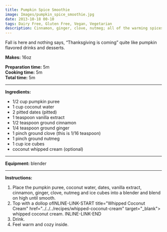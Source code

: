 ```yaml
---
title: Pumpkin Spice Smoothie
image: Images/pumpkin_spice_smoothie.jpg
date: 2013-10-18 00-10
tags: Dairy Free, Gluten Free, Vegan, Vegetarian
description: Cinnamon, ginger, clove, nutmeg; all of the warming spices of winter in an end of summer smoothie. This smoothie helps ease the transition into fall when the weather just isn’t cold enough for that latte.
---
```

Fall is here and nothing says, “Thanksgiving is coming” quite like pumpkin flavored drinks and desserts.


**Makes:** 16oz

**Preparation time:** 5m  
**Cooking time:** 5m  
**Total time:** 5m

---

**Ingredients:**

- 1/2 cup pumpkin puree
- 1  cup coconut water
- 2 pitted dates (pitted)
- 1 teaspoon vanilla extract
- 1/2 teaspoon ground cinnamon
- 1/4  teaspoon ground ginger
- 1 pinch ground clove (this is 1/16 teaspoon)
- 1 pinch ground nutmeg
- 1 cup ice cubes
-  coconut whipped cream (optional)


---

**Equipment:** blender

---

**Instructions:**

1. Place the pumpkin puree, coconut water, dates, vanilla extract, cinnamon, ginger, clove, nutmeg and ice cubes into a blender and blend on high until smooth.
1. Top with a dollop ofINLINE-LINK-START title="Whipped Coconut Cream" href="../../../recipes/whipped-coconut-cream" target="_blank"> whipped coconut cream. INLINE-LINK-END
1. Drink. 
1. Feel warm and cozy inside.

